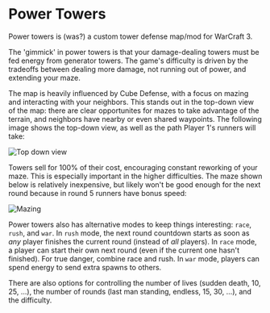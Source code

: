 Power Towers
============

Power towers is (was?) a custom tower defense map/mod for WarCraft 3.

The 'gimmick' in power towers is that your damage-dealing towers must be fed energy from generator towers. The game's difficulty is driven by the tradeoffs between dealing more damage, not running out of power, and extending your maze.

The map is heavily influenced by Cube Defense, with a focus on mazing and interacting with your neighbors. This stands out in the top-down view of the map: there are clear opportunites for mazes to take advantage of the terrain, and neighbors have nearby or even shared waypoints. The following image shows the top-down view, as well as the path Player 1's runners will take:

![Top down view](http://i.imgur.com/LQSOnly.png)

Towers sell for 100% of their cost, encouraging constant reworking of your maze. This is especially important in the higher difficulties. The maze shown below is relatively inexpensive, but likely won't be good enough for the next round because in round 5 runners have bonus speed:

![Mazing](http://i.imgur.com/gzSPlH3.png)

Power towers also has alternative modes to keep things interesting: `race`, `rush`, and `war`. In `rush` mode, the next round countdown starts as soon as *any* player finishes the current round (instead of *all* players). In `race` mode, a player can start their own next round (even if the current one hasn't finished). For true danger, combine race and rush. In `war` mode, players can spend energy to send extra spawns to others.

There are also options for controlling the number of lives (sudden death, 10, 25, ...), the number of rounds (last man standing, endless, 15, 30, ...), and the difficulty.

